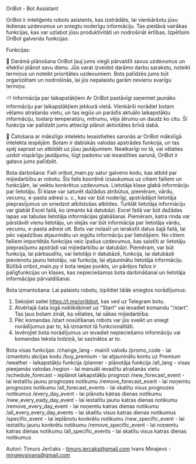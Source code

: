 OriBot - Bot Assistant

OriBot ir inteliģents robots asistents, kas izstrādāts, lai vienkāršotu jūsu ikdienas uzdevumus un sniegtu noderīgu informāciju. Tas piedāvā vairākas funkcijas, kas var uzlabot jūsu produktivitāti un nodrošināt ērtības. Izpētīsim OriBot galvenās funkcijas:

Funkcijas:

📝 Darāmā plānošana
OriBot ļauj jums viegli pārvaldīt savus uzdevumus un efektīvi plānot savu dienu. Jūs varat izveidot darāmo darbu sarakstu, noteikt termiņus un noteikt prioritātes uzdevumiem. Bots palīdzēs jums būt organizētam un nodrošinās, lai jūs nepalaistu garām nevienu svarīgu termiņu.

⛅️ Informācija par laikapstākļiem
Ar OriBot pastāvīgi saņemiet jaunāko informāciju par laikapstākļiem jebkurā vietā. Vienkārši norādiet botam vēlamo atrašanās vietu, un tas iegūs un parādīs aktuālo laikapstākļu informāciju, tostarp temperatūru, mitrumu, vēja ātrumu un daudz ko citu. Šī funkcija var palīdzēt jums attiecīgi plānot aktivitātes brīvā dabā.

💬 Čatošana ar mākslīgo intelektu
Iesaistieties sarunās ar OriBot mākslīgā intelekta iespējām. Botam ir dabiskās valodas apstrādes funkcija, un tas spēj saprast un atbildēt uz jūsu jautājumiem. Neatkarīgi no tā, vai vēlaties uzdot vispārīgu jautājumu, lūgt padomu vai iesaistīties sarunā, OriBot ir gatavs jums palīdzēt.

Bota darbošana:
Faili oribot_main.py satur galveno kodu, kas atbild par mijiedarbību ar robotu. Šis fails koordinē izsaukumus uz citiem failiem un funkcijām, lai veiktu konkrētus uzdevumus.
Lietotāja klase glabā informāciju par lietotāju. Šī klase var saturēt dažādus atribūtus, piemēram, vārdu, vecumu, e-pasta adresi u. c., kas var būt noderīgi, apstrādājot lietotāja pieprasījumus un sniedzot atbilstošas atbildes.
Turklāt lietotāja informāciju var glabāt Excel failā, ko izmanto kā datubāzi. Excel failā var būt dažādas lapas vai tabulas lietotāja informācijas glabāšanai. Piemēram, katra rinda var pārstāvēt vienu lietotāju, un slejās var būt informācija par lietotāja vārdu, vecumu, e-pasta adresi utt. Bots var nolasīt un ierakstīt datus šajā failā, lai pēc vajadzības atjauninātu un iegūtu informāciju par lietotājiem.
No citiem failiem importētās funkcijas veic īpašus uzdevumus, kas saistīti ar lietotāju pieprasījumu apstrādi vai mijiedarbību ar datubāzi. Piemēram, var būt funkcija, lai pārbaudītu, vai lietotājs ir datubāzē, funkcija, lai datubāzē pievienotu jaunu lietotāju, vai funkcija, lai atjauninātu lietotāja informāciju.
Būtībā oribot_main.py ir bota ieejas punkts, un pārējos failos ir palīgfunkcijas un klases, kas nepieciešamas bota darbināšanai un lietotāja informācijas pārvaldīšanai.

Bota izmantošana:
Lai palaistu robotu, izpildiet tālāk sniegtos norādījumus:
1) Sekojiet saitei https://t.me/oriibbot, kas ved uz Telegram botu.
2) Atvērtajā čata logā noklikšķiniet uz "Start" vai ievadiet komandu "/start". Tas ļaus botam zināt, ka vēlaties, lai sākas mijiedarbība.
3) Pēc komandas /start nosūtīšanas robots var jūs sveikt un sniegt norādījumus par to, kā izmantot tā funkcionalitāti.
4) Ievērojiet bota norādījumus un ievadiet nepieciešamo informāciju vai komandas teksta lodziņā, lai sazinātos ar to.

Bota visas funkcijas:
/change_lang - mainīt valodu
/promo_code - lai izmantotu akcijas kodu
/buy_premium - lai atjauninātu kontu uz Premium
/weather - laikapstākļu funkcija
/planner - plānotāja funkcija
/all_lang - visas pieejamās valodas
/region - lai manuāli ievadītu atrašanās vietu 
/schedule_forecast - ieplānot laikapstākļu prognozi
/new_forecast_event - lai iestatītu jaunu prognozes notikumu
/remove_forecast_event - lai noņemtu prognozes notikumu
/all_forecast_events - lai skatītu visus prognozes notikumus
/every_day_event - lai plānotu katras dienas notikumu
/new_every_eady_day_event - lai iestatītu jaunu katras dienas notikumu
/remove_every_day_event - lai noņemtu katras dienas notikumu
/all_every_every_day_events - lai skatītu visus katras dienas notikumus
/specific_event - lai ieplānotu konkrētu notikumu
/new_specific_event - lai iestatītu jaunu konkrētu notikumu
/remove_specific_event - lai noņemtu katras dienas notikumu
/all_specific_events - lai skatītu visus katras dienas notikumus

Autori:
Timurs Jerčaks - timurs.jercaks@gmail.com
Ivans Minajevs - minajevsivans@gmail.com


